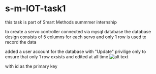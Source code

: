 # s-m-IOT-task1
this task is part of Smart Methods summmer internship

to create a servo controller connected via mysql database
the database design consists of 5 columns for each servo
and only 1 row is used to record the data

added a user account for the database with "Update" privilige only
to ensure that only 1 row exsists and edited at all time
![alt text](http://i.prntscr.com/n9umegHTSYWuwbzokZLUiQ.png)

with id as the primary key 
